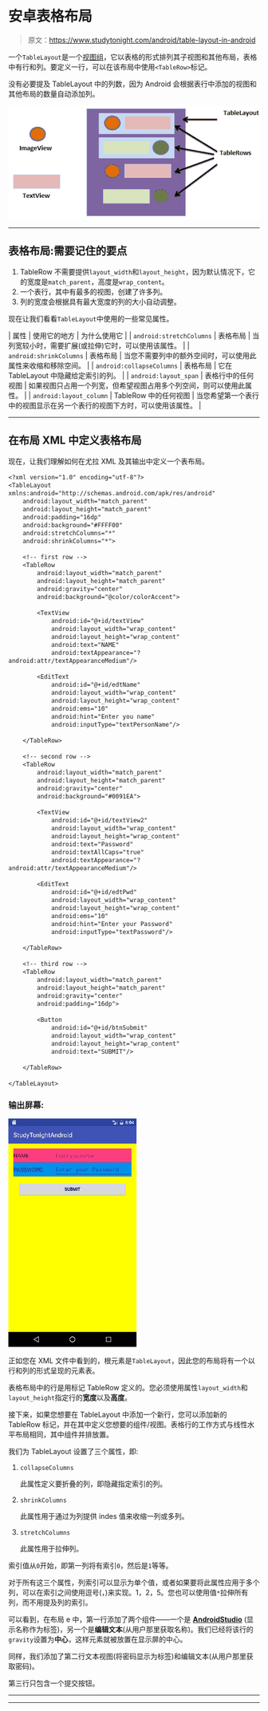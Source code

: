 # 安卓表格布局

> 原文：<https://www.studytonight.com/android/table-layout-in-android>

一个`TableLayout`是一个[视图组](introduction-to-layouts)，它以表格的形式排列其子视图和其他布局，表格中有行和列。要定义一行，可以在该布局中使用`<TableRow>`标记。

没有必要提及 TableLayout 中的列数，因为 Android 会根据表行中添加的视图和其他布局的数量自动添加列。

![Tabular Layout in Android](img/70fcb1fe744d2822791002658e1e459e.png)

* * *

## 表格布局:需要记住的要点

1.  TableRow 不需要提供`layout_width`和`layout_height`，因为默认情况下，它的宽度是`match_parent`，高度是`wrap_content`。
2.  一个表行，其中有最多的视图，创建了许多列。
3.  列的宽度会根据具有最大宽度的列的大小自动调整。

现在让我们看看`TableLayout`中使用的一些常见属性。

| 属性 | 使用它的地方 | 为什么使用它 |
| `android:stretchColumns` | 表格布局 | 当列宽较小时，需要扩展(或拉伸)它时，可以使用该属性。 |
| `android:shrinkColumns` | 表格布局 | 当您不需要列中的额外空间时，可以使用此属性来收缩和移除空间。 |
| `android:collapseColumns` | 表格布局 | 它在 TableLayout 中隐藏给定索引的列。 |
| `android:layout_span` | 表格行中的任何视图 | 如果视图只占用一个列宽，但希望视图占用多个列空间，则可以使用此属性。 |
| `android:layout_column` | TableRow 中的任何视图 | 当您希望第一个表行中的视图显示在另一个表行的视图下方时，可以使用该属性。 |

* * *

## 在布局 XML 中定义表格布局

现在，让我们理解如何在尤拉 XML 及其输出中定义一个表布局。

```
<?xml version="1.0" encoding="utf-8"?>
<TableLayout xmlns:android="http://schemas.android.com/apk/res/android"
    android:layout_width="match_parent"
    android:layout_height="match_parent"
    android:padding="16dp"
    android:background="#FFFF00"
    android:stretchColumns="*"
    android:shrinkColumns="*">

    <!-- first row -->
    <TableRow
        android:layout_width="match_parent"
        android:layout_height="match_parent"
        android:gravity="center"
        android:background="@color/colorAccent">

        <TextView
            android:id="@+id/textView"
            android:layout_width="wrap_content"
            android:layout_height="wrap_content"
            android:text="NAME"
            android:textAppearance="?android:attr/textAppearanceMedium"/>

        <EditText
            android:id="@+id/edtName"
            android:layout_width="wrap_content"
            android:layout_height="wrap_content"
            android:ems="10"
            android:hint="Enter you name"
            android:inputType="textPersonName"/>

    </TableRow>

    <!-- second row -->
    <TableRow
        android:layout_width="match_parent"
        android:layout_height="match_parent"
        android:gravity="center"
        android:background="#0091EA">

        <TextView
            android:id="@+id/textView2"
            android:layout_width="wrap_content"
            android:layout_height="wrap_content"
            android:text="Password"
            android:textAllCaps="true"
            android:textAppearance="?android:attr/textAppearanceMedium"/>

        <EditText
            android:id="@+id/edtPwd"
            android:layout_width="wrap_content"
            android:layout_height="wrap_content"
            android:ems="10"
            android:hint="Enter your Password"
            android:inputType="textPassword"/>

    </TableRow>

    <!-- third row -->
    <TableRow
        android:layout_width="match_parent"
        android:layout_height="match_parent"
        android:gravity="center"
        android:padding="16dp">

        <Button
            android:id="@+id/btnSubmit"
            android:layout_width="wrap_content"
            android:layout_height="wrap_content"
            android:text="SUBMIT"/>

    </TableRow>

</TableLayout>
```

### 输出屏幕:

![Table Layout in Android](img/830fff8f8084a8460b38dd51933b8461.png)

正如您在 XML 文件中看到的，根元素是`TableLayout`，因此您的布局将有一个以行和列的形式呈现的元素表。

表格布局中的行是用标记 TableRow 定义的。您必须使用属性`layout_width`和`layout_height`指定行的**宽度**以及**高度**。

接下来，如果您想要在 TableLayout 中添加一个新行，您可以添加新的 TableRow 标记，并在其中定义您想要的组件/视图。表格行的工作方式与线性水平布局相同，其中组件并排放置。

我们为 TableLayout 设置了三个属性，即:

1.  `collapseColumns`

    此属性定义要折叠的列，即隐藏指定索引的列。

2.  `shrinkColumns`

    此属性用于通过为列提供 indes 值来收缩一列或多列。

3.  `stretchColumns`

    此属性用于拉伸列。

索引值从`0`开始，即第一列将有索引`0`，然后是`1`等等。

对于所有这三个属性，列索引可以显示为单个值，或者如果要将此属性应用于多个列，可以在索引之间使用逗号(，)来实现。1，2，5。您也可以使用值`*`拉伸所有列，而不用提及列的索引。

可以看到，在布局 e 中，第一行添加了两个组件——一个是 **[AndroidStudio](android-studio-for-android)** (显示名称作为标签)，另一个是**编辑文本**(从用户那里获取名称)。我们已经将该行的`gravity`设置为**中心**，这样元素就被放置在显示屏的中心。

同样，我们添加了第二行文本视图(将密码显示为标签)和编辑文本(从用户那里获取密码)。

第三行只包含一个提交按钮。

* * *

* * *